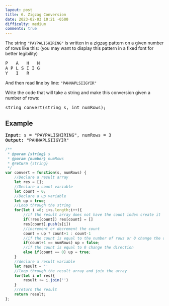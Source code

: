 ```yaml
---
layout: post
title: 6. Zigzag Conversion
date: 2023-02-03 10:21 -0500
difficulty: medium
comments: true
---
```

The string `"PAYPALISHIRING"` is written in a zigzag pattern on a given number of rows like this: (you may want to display this pattern in a fixed font for better legibility)

<pre>P   A   H   N
A P L S I I G
Y   I   R
</pre>
And then read line by line: `"PAHNAPLSIIGYIR"`

Write the code that will take a string and make this conversion given a number of rows:

<pre>
string convert(string s, int numRows);
</pre>

## Example

<pre><strong>Input:</strong> s = "PAYPALISHIRING", numRows = 3
<strong>Output:</strong> "PAHNAPLSIIGYIR"
</pre>

```javascript
/**
 * @param {string} s
 * @param {number} numRows
 * @return {string}
 */
var convert = function(s, numRows) {
    //Declare a result array
    let res = [];
    //Declare a count variable
    let count = 0;
    //Declare a up variable
    let up = true;
    //Loop through the string
    for(let i =0; i<s.length;i++){
        //if the result array does not have the count index create it
        if(!res[count]) res[count] = []
        res[count].push(s[i])
        //increment or decrement the count
        count = up ? count+1 : count-1
        //if the count is equal to the number of rows or 0 change the direction
        if(count+1 == numRows) up = false;
        //if the count is equal to 0 change the direction
        else if(count == 0) up = true;
    }
    //declare a result variable
    let result = ''
    //loop through the result array and join the array
    for(let i of res){
        result += i.join('')
    }
    //return the result
    return result;
};
```